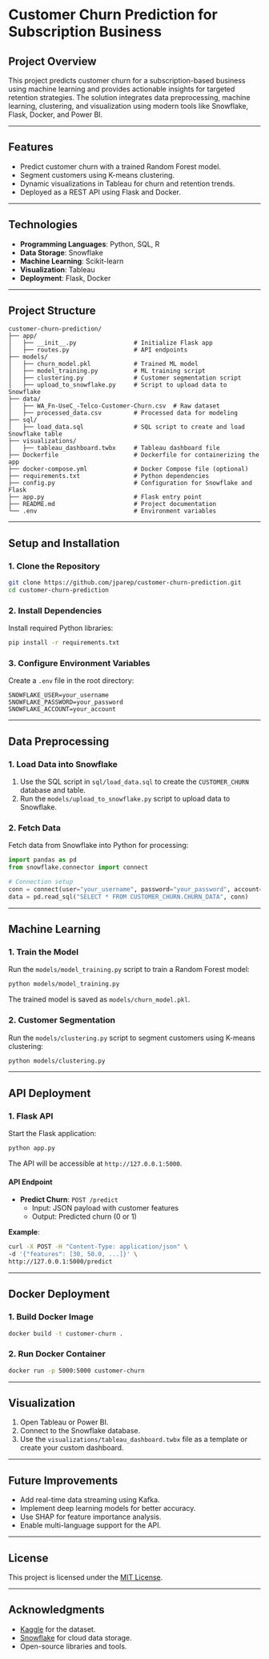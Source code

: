 # **Customer Churn Prediction for Subscription Business**

## **Project Overview**
This project predicts customer churn for a subscription-based business using machine learning and provides actionable insights for targeted retention strategies. The solution integrates data preprocessing, machine learning, clustering, and visualization using modern tools like Snowflake, Flask, Docker, and Power BI.

---

## **Features**
- Predict customer churn with a trained Random Forest model.
- Segment customers using K-means clustering.
- Dynamic visualizations in Tableau for churn and retention trends.
- Deployed as a REST API using Flask and Docker.

---

## **Technologies**
- **Programming Languages**: Python, SQL, R
- **Data Storage**: Snowflake
- **Machine Learning**: Scikit-learn
- **Visualization**: Tableau
- **Deployment**: Flask, Docker

---

## **Project Structure**
```
customer-churn-prediction/
├── app/
│   ├── __init__.py                # Initialize Flask app
│   ├── routes.py                  # API endpoints
├── models/
│   ├── churn_model.pkl            # Trained ML model
│   ├── model_training.py          # ML training script
│   ├── clustering.py              # Customer segmentation script
│   ├── upload_to_snowflake.py     # Script to upload data to Snowflake
├── data/
│   ├── WA_Fn-UseC_-Telco-Customer-Churn.csv  # Raw dataset
│   ├── processed_data.csv         # Processed data for modeling
├── sql/
│   ├── load_data.sql              # SQL script to create and load Snowflake table
├── visualizations/
│   ├── tableau_dashboard.twbx     # Tableau dashboard file
├── Dockerfile                     # Dockerfile for containerizing the app
├── docker-compose.yml             # Docker Compose file (optional)
├── requirements.txt               # Python dependencies
├── config.py                      # Configuration for Snowflake and Flask
├── app.py                         # Flask entry point
├── README.md                      # Project documentation
└── .env                           # Environment variables
```

---

## **Setup and Installation**

### **1. Clone the Repository**
```bash
git clone https://github.com/jparep/customer-churn-prediction.git
cd customer-churn-prediction
```

### **2. Install Dependencies**
Install required Python libraries:
```bash
pip install -r requirements.txt
```

### **3. Configure Environment Variables**
Create a `.env` file in the root directory:
```plaintext
SNOWFLAKE_USER=your_username
SNOWFLAKE_PASSWORD=your_password
SNOWFLAKE_ACCOUNT=your_account
```

---

## **Data Preprocessing**

### **1. Load Data into Snowflake**
1. Use the SQL script in `sql/load_data.sql` to create the `CUSTOMER_CHURN` database and table.
2. Run the `models/upload_to_snowflake.py` script to upload data to Snowflake.

### **2. Fetch Data**
Fetch data from Snowflake into Python for processing:
```python
import pandas as pd
from snowflake.connector import connect

# Connection setup
conn = connect(user="your_username", password="your_password", account="your_account")
data = pd.read_sql("SELECT * FROM CUSTOMER_CHURN.CHURN_DATA", conn)
```

---

## **Machine Learning**

### **1. Train the Model**
Run the `models/model_training.py` script to train a Random Forest model:
```bash
python models/model_training.py
```

The trained model is saved as `models/churn_model.pkl`.

### **2. Customer Segmentation**
Run the `models/clustering.py` script to segment customers using K-means clustering:
```bash
python models/clustering.py
```

---

## **API Deployment**

### **1. Flask API**
Start the Flask application:
```bash
python app.py
```
The API will be accessible at `http://127.0.0.1:5000`.

#### **API Endpoint**
- **Predict Churn**: `POST /predict`
    - Input: JSON payload with customer features
    - Output: Predicted churn (0 or 1)

**Example**:
```bash
curl -X POST -H "Content-Type: application/json" \
-d '{"features": [30, 50.0, ...]}' \
http://127.0.0.1:5000/predict
```

---

## **Docker Deployment**

### **1. Build Docker Image**
```bash
docker build -t customer-churn .
```

### **2. Run Docker Container**
```bash
docker run -p 5000:5000 customer-churn
```

---

## **Visualization**

1. Open Tableau or Power BI.
2. Connect to the Snowflake database.
3. Use the `visualizations/tableau_dashboard.twbx` file as a template or create your custom dashboard.

---

## **Future Improvements**
- Add real-time data streaming using Kafka.
- Implement deep learning models for better accuracy.
- Use SHAP for feature importance analysis.
- Enable multi-language support for the API.

---

## **License**
This project is licensed under the [MIT License](https://opensource.org/license/mit).

---

## **Acknowledgments**
- [Kaggle](https://www.kaggle.com/) for the dataset.
- [Snowflake](https://www.snowflake.com/) for cloud data storage.
- Open-source libraries and tools.

